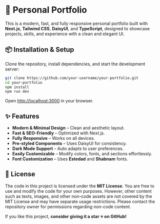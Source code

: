 # 🚀 Personal Portfolio

This is a modern, fast, and fully responsive personal portfolio built with **Next.js**, **Tailwind CSS**, **DaisyUI**, and **TypeScript**, designed to showcase projects, skills, and experience with a clean and elegant UI.

## 📦 Installation & Setup

Clone the repository, install dependencies, and start the development server:

```sh
git clone https://github.com/your-username/your-portfolio.git
cd your-portfolio
npm install
npm run dev
```

Open [http://localhost:3000](http://localhost:3000) in your browser.

## ✨ Features

- **Modern & Minimal Design** – Clean and aesthetic layout.
- **Fast & SEO-Friendly** – Optimized with Next.js.
- **Fully Responsive** – Works on all devices.
- **Pre-styled Components** – Uses DaisyUI for consistency.
- **Dark Mode Support** – Auto adapts to user preferences.
- **Easily Customizable** – Modify colors, fonts, and sections effortlessly.
- **Font Customization** – Uses **Estedad** and **Shabnam** fonts.

## 📜 License

The code in this project is licensed under the **MIT License**. You are free to use and modify the code for your own purposes. However, other content such as texts, images, and other non-code assets are not covered by the MIT License and may have separate usage restrictions. Please contact the repository owner for permissions regarding non-code content.

If you like this project, **consider giving it a star ⭐ on GitHub!**
